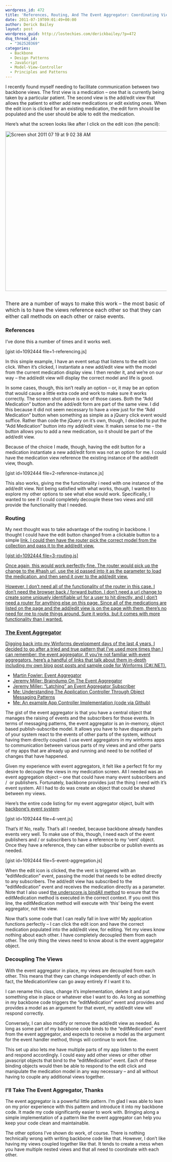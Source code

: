 ```yaml
---
wordpress_id: 472
title: 'References, Routing, And The Event Aggregator: Coordinating Views In Backbone.js'
date: 2011-07-19T09:01:49+00:00
author: Derick Bailey
layout: post
wordpress_guid: http://lostechies.com/derickbailey/?p=472
dsq_thread_id:
  - "362520369"
categories:
  - Backbone
  - Design Patterns
  - JavaScript
  - Model-View-Controller
  - Principles and Patterns
---
```

I recently found myself needing to facilitate communication between two backbone views. The first view is a medication &#8211; one that is currently being taken by a particular patient. The second view is the add/edit view that allows the patient to either add new medications or edit existing ones. When the edit icon is clicked for an existing medication, the edit form should be populated and the user should be able to edit the medication.

Here&#8217;s what the screen looks like after I click on the edit icon (the pencil):

<img title="Screen shot 2011-07-19 at 9.02.38 AM.png" src="http://lostechies.com/derickbailey/files/2011/07/Screen-shot-2011-07-19-at-9.02.38-AM.png" border="0" alt="Screen shot 2011 07 19 at 9 02 38 AM" width="600" height="498" />

## <span style="font-weight: normal; font-size: medium;">There are a number of ways to make this work &#8211; the most basic of which is to have the views reference each other so that they can either call methods on each other or raise events.</span>

### References

I&#8217;ve done this a number of times and it works well.

[gist id=1092444 file=1-referencing.js]

In this simple example, I have an event setup that listens to the edit icon click. When it&#8217;s clicked, I instantiate a new add/edit view with the model from the current medication display view. I then render it, and we&#8217;re on our way &#8211; the add/edit view will display the correct model and life is good.

In some cases, though, this isn&#8217;t really an option &#8211; or, it may be an option that would cause a little extra code and work to make sure it works correctly. The screen shot above is one of those cases. Both the &#8220;Add Medication&#8221; button and the add/edit form are part of the same view. I did this because it did not seem necessary to have a view just for the &#8220;Add Medication&#8221; button when something as simple as a jQuery click event would suffice. Rather than code the jQuery on it&#8217;s own, though, I decided to put the &#8220;Add Medication&#8221; button into my add/edit view. It makes sense to me &#8211; the button allows you to add a new medication, so it should be part of the add/edit view.

Because of the choice I made, though, having the edit button for a medication instantiate a new add/edit form was not an option for me. I could have the medication view reference the existing instance of the add/edit view, though.

[gist id=1092444 file=2-reference-instance.js]

This also works, giving me the functionality i need with one instance of the add/edit view. Not being satisfied with what works, though, I wanted to explore my other options to see what else would work. Specifically, I wanted to see if I could completely decouple these two views and still provide the functionality that I needed.

### Routing

My next thought was to take advantage of the routing in backbone. I thought I could have the edit button changed from a clickable button to a simple <a href=&#8221;#edit/id&#8221;> link. I could then have the router pick the correct model from the collection and pass it to the add/edit view.

[gist id=1092444 file=3-routing.js]

Once again, this would work perfectly fine. The router would pick up the change to the #hash url, use the id passed into it as the parameter to load the medication, and then send it over to the add/edit view.

However, I don&#8217;t need all of the functionality of the router in this case. I don&#8217;t need the browser back / forward button. I don&#8217;t need a url change to create some uniquely identifiable url for a user to hit directly, and I don&#8217;t need a router for anything else on this page. Since all of the medications are listed on the page and the add/edit view is on the page with them, there&#8217;s no need for me to route things around. Sure it works, but it comes with more functionality than I wanted.

### The Event Aggregator

Digging back into my Winforms development days of the last 4 years, I decided to go after a tried and true pattern that I&#8217;ve used more times than I can remember: the event aggregator. If you&#8217;re not familiar with event aggregators, here&#8217;s a handful of links that talk about them in-depth including my own blog post posts and sample code for Winforms (C#/.NET).

  * [Martin Fowler: Event Aggregator](http://martinfowler.com/eaaDev/EventAggregator.html)
  * [Jeremy Miller: Braindump On The Event Aggregator](http://codebetter.com/jeremymiller/2009/07/22/braindump-on-the-event-aggregator-pattern/)
  * [Jeremy Miller: &#8220;Latching&#8221; an Event Aggregator Subscriber](http://codebetter.com/jeremymiller/2009/08/01/latching-an-event-aggregator-subscriber/)
  * [Me: Understanding The Application Controller Through Object Messaging Patterns](http://lostechies.com/derickbailey/2009/12/23/understanding-the-application-controller-through-object-messaging-patterns/)
  * [Me: An example App Controller Implementation (code via Github)](https://github.com/derickbailey/appcontroller)

The gist of the event aggregator is that you have a central object that manages the raising of events and the subscribers for those events. In terms of messaging patterns, the event aggregator is an in-memory, object based publish-subscribe model. It allows you have to have disparate parts of your system react to the events of other parts of the system, without having them directly coupled. I use event aggregators in my winforms apps to communication between various parts of my views and and other parts of my apps that are already up and running and need to be notified of changes that have happened.

Given my experience with event aggregators, it felt like a perfect fit for my desire to decouple the views in my medication screen. All I needed was an event aggregation object &#8211; one that could have many event subscribers and /  or publishers. Fortunately, backbone provides just the thing I need with it&#8217;s event system. All I had to do was create an object that could be shared between my views.

Here&#8217;s the entire code listing for my event aggregator object, built with [backbone&#8217;s event system](http://documentcloud.github.com/backbone/#Events):

[gist id=1092444 file=4-vent.js]

That&#8217;s it! No, really. That&#8217;s all I needed, because backbone already handles events very well. To make use of this, though, I need each of the event publishers and / or subscribers to have a reference to my &#8216;vent&#8217; object. Once they have a reference, they can either subscribe or publish events as needed.

[gist id=1092444 file=5-event-aggregation.js]

When the edit icon is clicked, the the vent is triggered with an &#8220;editMedication&#8221; event, passing the model that needs to be edited directly to any subscribers. The add/edit view has subscribed to the &#8220;editMedication&#8221; event and receives the medication directly as a parameter. Note that I also used [the underscore.js bindAll method](http://lostechies.com/derickbailey/2011/06/15/solving-backbones-this-model-view-problem-with-underscore-js/) to ensure that the editMedication method is executed in the correct context. If you omit this line, the editMedication method will execute with &#8216;this&#8217; being the event aggregator, not the view.

Now that&#8217;s some code that I can really fall in love with! My application functions perfectly &#8211; I can click the edit icon and have the correct medication populated into the add/edit view, for editing. Yet my views know nothing about each other. I have completely decoupled them from each other. The only thing the views need to know about is the event aggregator object.

### Decoupling The Views

With the event aggregator in place, my views are decoupled from each other. This means that they can change independently of each other. In fact, the MedicationView can go away entirely if I want it to.

I can rename this class, change it&#8217;s implementation, delete it and put something else in place or whatever else I want to do. As long as something in my backbone code triggers the &#8220;editMedication&#8221; event and provides and provides a model as an argument for that event, my add/edit view will respond correctly.

Conversely, I can also modify or remove the add/edit view as needed. As long as some part of my backbone code binds to the &#8220;editMedication&#8221; event from the event aggregator, and expects to receive a model as the argument for the event handler method, things will continue to work fine.

This set up also lets me have multiple parts of my app listen to the event and respond accordingly. I could easy add other views or other other javascript objects that bind to the &#8220;editMedication&#8221; event. Each of these binding objects would then be able to respond to the edit click and manipulate the medication model in any way necessary &#8211; and all without having to couple any additional views together.

### I&#8217;ll Take The Event Aggregator, Thanks

The event aggregator is a powerful little pattern. I&#8217;m glad I was able to lean on my prior experience with this pattern and introduce it into my backbone code. It made my code significantly easier to work with. Bringing along a simple implementation of a pattern like the event aggregator can help you keep your code clean and maintainable.

The other options I&#8217;ve shown do work, of course. There is nothing technically wrong with writing backbone code like that. However, I don&#8217;t like having my views coupled together like that. It tends to create a mess when you have multiple nested views and that all need to coordinate with each other.